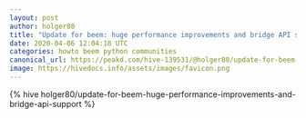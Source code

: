 ```yaml
---
layout: post
author: holger80
title: "Update for beem: huge performance improvements and bridge API support"
date: 2020-04-06 12:04:18 UTC
categories: howto beem python communities
canonical_url: https://peakd.com/hive-139531/@holger80/update-for-beem-huge-performance-improvements-and-bridge-api-support
image: https://hivedocs.info/assets/images/favicon.png
---
```

{% hive holger80/update-for-beem-huge-performance-improvements-and-bridge-api-support %}
